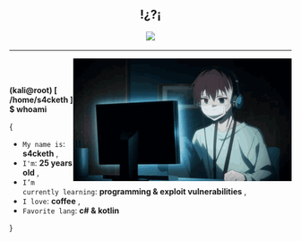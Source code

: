 <h2 align="center"> !¿?¡ </h2>

<p align="center"> 
 <picture> 
  <img src="https://github.com/7oSkaaa/7oSkaaa/blob/main/Images/about_me.gif?raw=true" width = 70px>
 </picture> 
</p>

<hr/>

<picture> <img align="right" src="anime-boy.gif" width = 390px> </picture> <br> <br>

**(kali@root) [ /home/s4cketh ]** <br>
**$ whoami**

{  

* `My name is`: **s4cketh** ,
* `I'm`: **25 years old** ,
* `I’m currently learning`: **programming & exploit vulnerabilities** ,
* `I love`: **coffee** ,
* `Favorite lang`: **c# & kotlin**  

}











